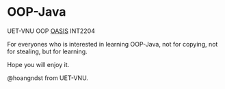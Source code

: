 # OOP-Java
UET-VNU OOP [OASIS]("https://oasis.uet.vnu.edu.vn/) INT2204

For everyones who is interested in learning OOP-Java, not for copying, not for stealing, but for learning.

Hope you will enjoy it.

@hoangndst from UET-VNU.
